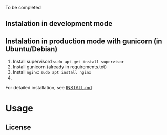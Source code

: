 To be completed



## Instalation in development mode


## Instalation in production mode with gunicorn (in Ubuntu/Debian)
1. Install supervisord `sudo apt-get install supervisor`
2. Install gunicorn (already in requirements.txt)
4. Install `nginx`: `sudo apt install nginx`
5. 






For detailed installation, see [INSTALL.md](INSTALL.md)


# Usage


## License

